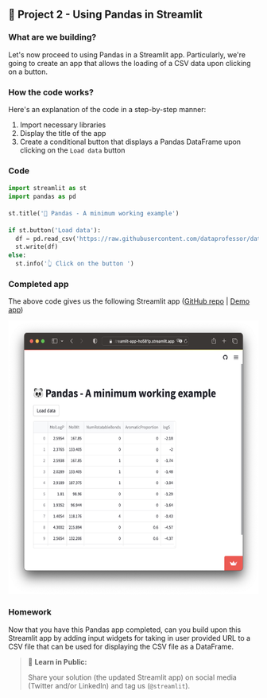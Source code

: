 ## 🎨 Project 2 - Using Pandas in Streamlit

### What are we building?
Let's now proceed to using Pandas in a Streamlit app. Particularly, we're going to create an app that allows the loading of a CSV data upon clicking on a button.

### How the code works?
Here's an explanation of the code in a step-by-step manner:
1. Import necessary libraries
2. Display the title of the app
3. Create a conditional button that displays a Pandas DataFrame upon clicking on the `Load data` button

### Code
```Python
import streamlit as st
import pandas as pd

st.title('🐼 Pandas - A minimum working example')

if st.button('Load data'):
  df = pd.read_csv('https://raw.githubusercontent.com/dataprofessor/data/master/delaney_solubility_with_descriptors.csv')
  st.write(df)
else:
  st.info('👆 Click on the button ')
```

### Completed app
The above code gives us the following Streamlit app ([GitHub repo](https://github.com/dataprofessor/st-pandas-example-1) | [Demo app](https://dataprofessor-st-pandas-example-1-streamlit-app-ho581p.streamlit.app/))

<p align="left">
  <img src="../img/lesson-4-pandas-example-streamlit-app.png" height="550">
</p>

### Homework
Now that you have this Pandas app completed, can you build upon this Streamlit app by adding input widgets for taking in user provided URL to a CSV file that can be used for displaying the CSV file as a DataFrame.

> 📣 **Learn in Public:** 
> 
> Share your solution (the updated Streamlit app) on social media (Twitter and/or LinkedIn) and tag us (`@streamlit`).
